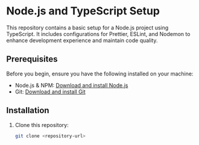 # Node.js and TypeScript Setup

This repository contains a basic setup for a Node.js project using TypeScript. It includes configurations for Prettier, ESLint, and Nodemon to enhance development experience and maintain code quality.

## Prerequisites

Before you begin, ensure you have the following installed on your machine:

- Node.js & NPM: [Download and install Node.js](https://nodejs.org/)
- Git: [Download and install Git](https://git-scm.com/)

## Installation

1. Clone this repository:

   ```bash
   git clone <repository-url>
